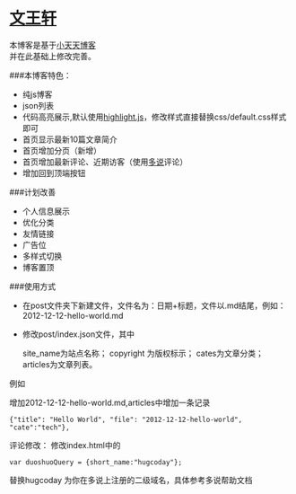 # [文王轩](http://wen-wang.github.io)


本博客是基于[小天天博客](https://github.com/onlytiancai/xiaotiantian)  
并在此基础上修改完善。

###本博客特色：

* 纯js博客
* json列表
* 代码高亮展示,默认使用[highlight.js](http://softwaremaniacs.org/soft/highlight/en/)，修改样式直接替换css/default.css样式即可
* 首页显示最新10篇文章简介
* 首页增加分页（新增）
* 首页增加最新评论、近期访客（使用[多说](http://duoshuo.com)评论）
* 增加回到顶端按钮


###计划改善

* 个人信息展示
* 优化分类
* 友情链接
* 广告位
* 多样式切换
* 博客置顶

###使用方式

* 在post文件夹下新建文件，文件名为：日期+标题，文件以.md结尾，例如：2012-12-12-hello-world.md

* 修改post/index.json文件，其中
	
	site_name为站点名称；
	copyright 为版权标示；
	cates为文章分类；
	articles为文章列表。

例如
	
增加2012-12-12-hello-world.md,articles中增加一条记录
 
	
	{"title": "Hello World", "file": "2012-12-12-hello-world", "cate":"tech"},


评论修改：
	修改index.html中的

	var duoshuoQuery = {short_name:"hugcoday"};

替换hugcoday 为你在多说上注册的二级域名，具体参考多说帮助文档
	

